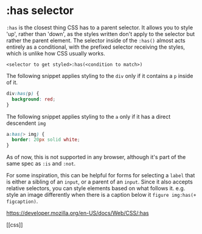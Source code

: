 # :has selector

`:has` is the closest thing CSS has to a parent selector. It allows you to style 'up', rather than 'down', as the styles written don't apply to the selector but rather the parent element. The selector inside of the `:has()` almost acts entirely as a conditional, with the prefixed selector receiving the styles, which is unlike how CSS usually works.

`<selector to get styled>:has(<condition to match>)`

The following snippet applies styling to the `div` only if it contains a `p` inside of it.
```css
div:has(p) {
  background: red;
}
```

The following snippet applies styling to the `a` only if it has a direct descendent `img`
```css
a:has(> img) {
  border: 20px solid white;
}
```

As of now, this is not supported in any browser, although it's part of the same spec as `:is` and `:not`.

For some inspiration, this can be helpful for forms for selecting a `label` that is either a sibling of an `input`, or a parent of an `input`. Since it also accepts relative selectors, you can style elements based on what follows it. e.g. style an image differently when there is a caption below it `figure img:has(+ figcaption)`.

https://developer.mozilla.org/en-US/docs/Web/CSS/:has

[[css]]